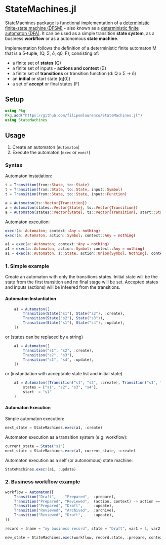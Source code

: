 # StateMachines.jl

[action-img]: https://github.com/filipemlourenco/StateMachines.jl/workflows/CI/badge.svg
[action-url]: https://github.com/filipemlourenco/StateMachines.jl/actions

StateMachines package is functional implementation of a [deterministic finite-state machine (DFSM)](https://en.wikipedia.org/wiki/Finite-state_machine) - also known as a [deterministic finite automaton (DFA)](https://en.wikipedia.org/wiki/Deterministic_finite_automaton). It can be used as a simple transition **state system**, as a business **workflow** or as a autonomous **state machine**.

Implementation follows the definition of a deterministic finite automaton M that is a 5-tuple, (Q, Σ, δ, q0, F), consisting of:
- a finite set of **states** (Q)
- a finite set of inputs - **actions and context** (Σ)
- a finite set of **transitions** or transition function (d: Q x Σ -> δ)
- an **initial** or start state (q[0])
- a set of **accept** or final states (F)


## Setup

```julia
using Pkg
Pkg.add("https://github.com/filipemlourenco/StateMachines.jl")
using StateMachines
```

## Usage

1. Create an automaton (`Automaton`)
2. Execute the automaton (`exec` or `exec!`)


### Syntax
Automaton instatiation:
```julia
t = Transition(from::State, to::State)
t = Transition(from::State, to::State, input::Symbol)
t = Transition(from::State, to::State, input::Function)

a = Automaton(ts::Vector{Transition})
a = Automaton(states::Vector{State}, ts::Vector{Transition})
a = Automaton(states::Vector{State}, ts::Vector{Transition}, start::State)
```

Automaton execution:
```julia
exec!(a::Automaton; context::Any = nothing)
exec!(a::Automaton, action::Symbol; context::Any = nothing)

a1 = exec(a::Automaton; context::Any = nothing)
a1 = exec(a::Automaton, action::Symbol; context::Any = nothing)
a1 = exec(a::Automaton, s::State, action::Union{Symbol, Nothing}; context::Any = nothing)
```


### 1. Simple example

Create an automaton with only the transitions states. Initial state will be the state from the first transition and no final stage will be set. Accepted states and inputs (actions) will be infeered from the transitions.

#### Automaton Instantiation
```julia
    a1 = Automaton([
        Transition(State("s1"), State("s2"), :create),
        Transition(State("s2"), State("s3")),
        Transition(State("s1"), State("s4"), :update),
    ])
```

or (states can be replaced by a string)

```julia
    a1 = Automaton([
        Transition("s1", "s2", :create),
        Transition("s2", "s3"),
        Transition("s1", "s4", :update),
    ])
```

or (instantiation with acceptable state list and initial state)
```julia
    a1 = Automaton([Transition("s1", "s2", :create), Transition("s1", "s4", :update)],
        states = ["s1", "s2", "s3", "s4"],
        start  = "s1"
    )
```

#### Automaton Execution

Simple automaton execution:
```julia
next_state = StateMachines.exec(a1, :create)
```

Automaton execution as a transition system (e.g. workflow):
```julia
current_state = State("s1")
next_state = StateMachines.exec(a1, current_state, :create)
```

Automaton execution as a self (or autonomous) state machine:
```julia
StateMachines.exec!(a1, :update)
```

### 2. Business workflow example

```julia
workflow = Automaton([
    Transition("Draft",    "Prepared",  :prepare),
    Transition("Prepared", "Reviewed",  (action, context) -> action == :review && context.var1 == 0),
    Transition("Prepared", "Draft",     :update),
    Transition("Reviewed", "Archived",  :archive),
    Transition("Reviewed", "Draft",     :update),
])

record = (name = "my business record", state = "Draft", var1 = 1, var2 = 2)

new_state = StateMachines.exec(workflow, record.state, :prepare, context = record)
```